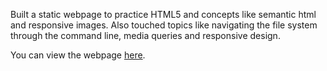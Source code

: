 Built a static webpage to practice HTML5 and concepts like semantic html and responsive images. Also touched topics like navigating the file system through the command line, media queries and responsive design.

You can view the webpage [here](https://jidetigwebuike.github.io/HTML5_Practice_Webpage/).
